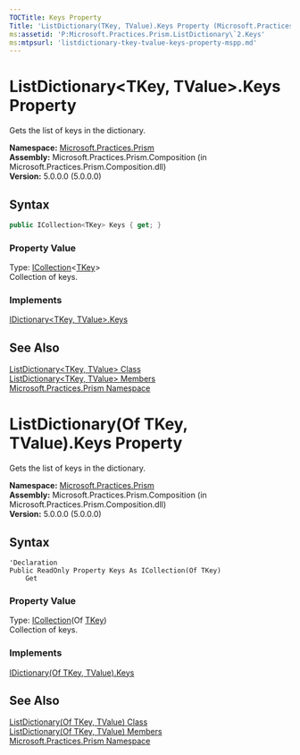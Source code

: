 ```yaml
---
TOCTitle: Keys Property
Title: 'ListDictionary(TKey, TValue).Keys Property (Microsoft.Practices.Prism)'
ms:assetid: 'P:Microsoft.Practices.Prism.ListDictionary\`2.Keys'
ms:mtpsurl: 'listdictionary-tkey-tvalue-keys-property-mspp.md'
---
```


# ListDictionary&lt;TKey, TValue&gt;.Keys Property

Gets the list of keys in the dictionary.

**Namespace:** [Microsoft.Practices.Prism](/patterns-practices/reference/mspp-namespace)  
**Assembly:** Microsoft.Practices.Prism.Composition (in Microsoft.Practices.Prism.Composition.dll)  
**Version:** 5.0.0.0 (5.0.0.0)

## Syntax

```C#
public ICollection<TKey> Keys { get; }
```

### Property Value

Type: [ICollection](http://msdn.microsoft.com/en-us/library/92t2ye13)&lt;[TKey](/patterns-practices/reference/listdictionary-tkey-tvalue-class-mspp)&gt;  
Collection of keys.

### Implements

[IDictionary&lt;TKey, TValue&gt;.Keys](http://msdn.microsoft.com/en-us/library/1ebzfbyx)

## See Also

[ListDictionary&lt;TKey, TValue&gt; Class](/patterns-practices/reference/listdictionary-tkey-tvalue-class-mspp)  
[ListDictionary&lt;TKey, TValue&gt; Members](/patterns-practices/reference/listdictionary-tkey-tvalue-members-mspp)  
[Microsoft.Practices.Prism Namespace](/patterns-practices/reference/mspp-namespace)  

# ListDictionary(Of TKey, TValue).Keys Property

Gets the list of keys in the dictionary.

**Namespace:** [Microsoft.Practices.Prism](/patterns-practices/reference/mspp-namespace)  
**Assembly:** Microsoft.Practices.Prism.Composition (in Microsoft.Practices.Prism.Composition.dll)  
**Version:** 5.0.0.0 (5.0.0.0)

## Syntax

```VB
'Declaration
Public ReadOnly Property Keys As ICollection(Of TKey)
	Get
```

### Property Value

Type: [ICollection](http://msdn.microsoft.com/en-us/library/92t2ye13)(Of [TKey](/patterns-practices/reference/listdictionary-tkey-tvalue-class-mspp))  
Collection of keys.

### Implements

[IDictionary(Of TKey, TValue).Keys](http://msdn.microsoft.com/en-us/library/1ebzfbyx)

## See Also

[ListDictionary(Of TKey, TValue) Class](/patterns-practices/reference/listdictionary-tkey-tvalue-class-mspp)  
[ListDictionary(Of TKey, TValue) Members](/patterns-practices/reference/listdictionary-tkey-tvalue-members-mspp)  
[Microsoft.Practices.Prism Namespace](/patterns-practices/reference/mspp-namespace)  